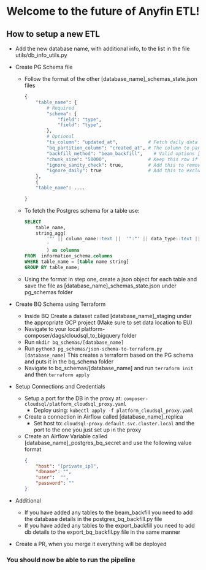 # Welcome to the **future** of Anyfin ETL!

## How to setup a new ETL

- Add the new database name, with additional info, to the list in the file utils/db_info_utils.py

- Create PG Schema file
    - Follow the format of the other [database_name]_schemas_state.json files
        ```python
        {
            "table_name": {
                # Required
                "schema": {
                    "field": "type", 
                    "field": "type",  
                },
                # Optional
                "ts_column": "updated_at",           # Fetch daily data based on the ts_column - Remove row to fetch all data every day
                "bq_partition_column": "created_at", # The column to partition on in BigQuery
                "backfill_method": "beam_backfill",    # Valid options ["direct_export", "nested_export", "beam_backfill"]
                "chunk_size": "50000",               # Keep this row if backfill_method = "Export"
                "ignore_sanity_check": true,         # Add this to remove a table from the sanity check
                "ignore_daily": true                 # Add this to exclude table from loading daily data
            },
            {
            "table_name": ....

        }
        ```
    - To fetch the Postgres schema for a table use: 
        ```SQL 
        SELECT
            table_name,
            string_agg(
                '"' || column_name::text ||  '":"' || data_type::text || '"', ', 
                '
                ) as columns
        FROM  information_schema.columns
        WHERE table_name = [table name string]
        GROUP BY table_name;
        ```
    - Using the format in step one, create a json object for each table and save the file as [database_name]_schemas_state.json under pg_schemas folder

- Create BQ Schema using Terraform
    - Inside BQ Create a dataset called [database_name]_staging under the appropriate GCP project (Make sure to set data location to EU)
    - Navigate to your local platform-composer/dags/cloudsql_to_bigquery folder
    - Run `mkdir bq_schemas/[database_name]` 
    - Run `python3 pg_schemas/json-schema-to-terraform.py [database_name]` This creates a terraform based on the PG schema and puts it in the bq_schema folder
    - Navigate to bq_schemas/[database_name] and run `terraform init` and then `terraform apply`


- Setup Connections and Credentials
    - Setup a port for the DB in the proxy at: `composer-cloudsql/platform_cloudsql_proxy.yaml`
        - Deploy using: `kubectl apply -f platform_cloudsql_proxy.yaml`
    - Create a connection in Airflow called [database_name]_replica
        - Set host to: `cloudsql-proxy.default.svc.cluster.local` and the port to the one you just set up in the proxy
    - Create an Airflow Variable called [database_name]_postgres_bq_secret and use the following value format
        ```JSON
        {
            "host": "[private_ip]",
            "dbname": "",
            "user":  "",
            "password": ""
        } 
        ```
- Additional
    - If you have added any tables to the beam_backfill you need to add the database details in the postgres_bq_backfill.py file
    - If you have added any tables to the export_backfill you need to add db details to the export_bq_backfil.py file in the same manner
- Create a PR, when you merge it everything will be deployed

### You should now be able to run the pipeline
